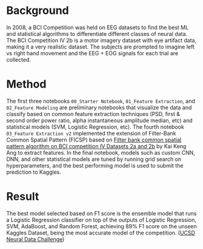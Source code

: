 # Background
In 2008, a BCI Competition was held on EEG datasets to find the best ML and statistical algorithms to differentiate different classes of neural data. The BCI Competition IV 2b is a motor imagery dataset with eye artifact data, making it a very realistic dataset. The subjects are prompted to imagine left vs right hand movement and the EEG + EOG signals for each trial are collected. 

# Method
The first three notebooks `00_Starter Notebook`, `01_Feature Extraction`, and `02_Feature Modeling` are preliminary notebooks that visualize the data and classify based on common feature extraction techniques (PSD, first & second order power ratio, alpha instantaneous amplitude median, etc) and statistical models (SVM, Logistic Regression, etc). The fourth notebook `03_Feature Extraction v2` implemented the extension of Filter-Bank Common Spatial Pattern (FICSP) based on [Filter bank common spatial pattern algorithm on BCI competition IV Datasets 2a and 2b](https://www.frontiersin.org/articles/10.3389/fnins.2012.00039/full) by Kai Keng Ang to extract features. In the final notebook, models such as custom CNN, DNN, and other statistical models are tuned by running grid search on hyperparameters, and the best performing model is used to submit the prediction to Kaggles.

# Result
The best model selected based on F1 score is the ensemble model that runs a Logistic Regression classifier on top of the outputs of Logistic Regression, SVM, AdaBoost, and Random Forest, achieving 89% F1 score on the unseen Kaggles Dataset, being the most accurate model of the competition. ([UCSD Neural Data Challenge](https://www.kaggle.com/c/ucsd-neural-data-challenge/leaderboard))
